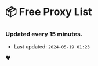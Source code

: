 # :package: Free Proxy List
### Updated every 15 minutes.

- Last updated: `2024-05-19 01:23`

:heart:
